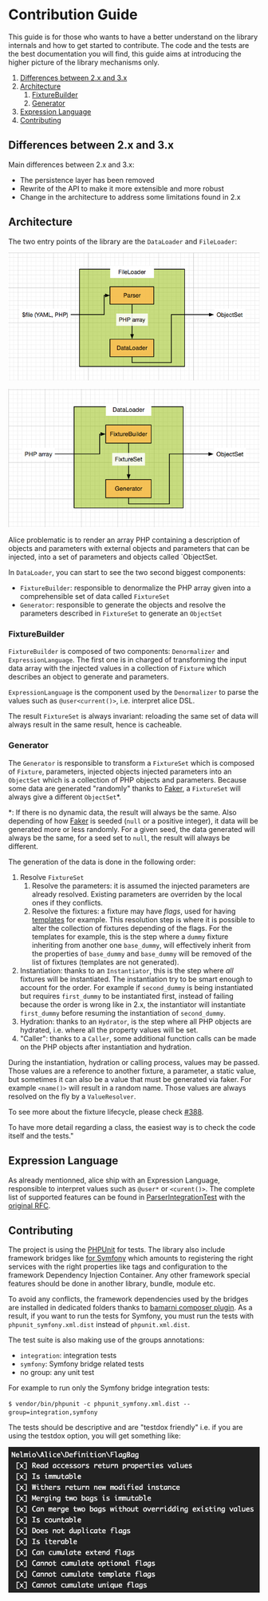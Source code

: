 # Contribution Guide

This guide is for those who wants to have a better understand on the library internals and how to get started to
contribute. The code and the tests are the best documentation you will find, this guide aims at introducing the higher
picture of the library mechanisms only.

1. [Differences between 2.x and 3.x](#differences-between-2x-and-3x)
1. [Architecture](#architecture)
    1. [FixtureBuilder](#fixturebuilder)
    1. [Generator](#generator)
1. [Expression Language](#expression-language)
1. [Contributing](#contributing)


## Differences between 2.x and 3.x

Main differences between 2.x and 3.x:

- The persistence layer has been removed
- Rewrite of the API to make it more extensible and more robust
- Change in the architecture to address some limitations found in 2.x


## Architecture

The two entry points of the library are the `DataLoader` and `FileLoader`:

![FileLoader](doc/img/FileLoader.png)

![DataLoader](doc/img/DataLoader.png)

Alice problematic is to render an array PHP containing a description of objects and parameters with external objects
and parameters that can be injected, into a set of parameters and objects called `ObjectSet.

In `DataLoader`, you can start to see the two second biggest components:

- `FixtureBuilder`: responsible to denormalize the PHP array given into a comprehensible set of data called `FixtureSet`
- `Generator`: responsible to generate the objects and resolve the parameters described in `FixtureSet` to generate an `ObjectSet`


### FixtureBuilder

`FixtureBuilder` is composed of two components: `Denormalizer` and `ExpressionLanguage`. The first one is in charged of
transforming the input data array with the injected values in a collection of `Fixture` which describes an object to
generate and parameters.

`ExpressionLanguage` is the component used by the `Denormalizer` to parse the values such as `@user<current()>`, i.e.
interpret alice DSL.

The result `FixtureSet` is always invariant: reloading the same set of data will always result in the same result, hence
is cacheable.


### Generator

The `Generator` is responsible to transform a `FixtureSet` which is composed of `Fixture`, parameters, injected objects
injected parameters into an `ObjectSet` which is a collection of PHP objects and parameters. Because some data are
generated "randomly" thanks to [Faker][1], a `FixtureSet` will always give a different
`ObjectSet`*.

*: If there is no dynamic data, the result will always be the same. Also depending of how [Faker][1] is seeded
(`null` or a positive integer), it data will be generated more or less randomly. For a given seed,
the data generated will always be the same, for a seed set to `null`, the result will always be different.

The generation of the data is done in the following order:
 
1. Resolve `FixtureSet`
    1. Resolve the parameters: it is assumed the injected parameters are already resolved. Existing parameters are
    overriden by the local ones if they conflicts.
    2. Resolve the fixtures: a fixture may have *flags*, used for having
    [templates](https://github.com/nelmio/alice/blob/master/doc/fixtures-refactoring.md#fixture-inheritance) for example.
    This resolution step is where it is possible to alter the collection of fixtures depending of the flags. For the
    templates for example, this is the step where a `dummy` fixture inheriting from another one `base_dummy`, will
    effectively inherit from the properties of `base_dummy` and `base_dummy` will be removed of the list of fixtures
    (templates are not generated).
1. Instantiation: thanks to an `Instantiator`, this is the step where *all* fixtures will be instantiated. The
instantiation try to be smart enough to account for the order. For example if `second_dummy` is being instantiated but
requires `first_dummy` to be instantiated first, instead of failing because the order is wrong like in 2.x, the
instantiator will instantiate `first_dummy` before resuming the instantiation of `second_dummy`.
1. Hydration: thanks to an `Hydrator`, is the step where all PHP objects are hydrated, i.e. where all the property
values will be set.
1. "Caller": thanks to a `Caller`, some additional function calls can be made on the PHP objects after instantiation and
hydration.

During the instantiation, hydration or calling process, values may be passed. Those values are a reference to another
fixture, a parameter, a static value, but sometimes it can also be a value that must be generated via faker. For example
`<name()>` will result in a random name. Those values are always resolved on the fly by a `ValueResolver`.

To see more about the fixture lifecycle, please check [#388](https://github.com/nelmio/alice/issues/388).

To have more detail regarding a class, the easiest way is to check the code itself and the tests."

## Expression Language

As already mentionned, alice ship with an Expression Language, responsible to interpret values such as `@user*` or
`<curent()>`. The complete list of supported features can be found in [ParserIntegrationTest](tests/FixtureBuilder/ExpressionLanguage/Parser/ParserIntegrationTest.php)
with the [original RFC](https://github.com/nelmio/alice/issues/377).



## Contributing

The project is using the [PHPUnit][2] for tests. The library also include framework bridges like
[for Symfony](https://github.com/nelmio/alice/tree/master/src/Bridge/Symfony) which amounts to registering the right
services with the right properties like tags and configuration to the framework Dependency Injection Container. Any
other framework special features should be done in another library, bundle, module etc. 

To avoid any conflicts, the framework dependencies used by the bridges are installed in dedicated folders thanks to
[bamarni composer plugin][3]. As a result, if you want to run the tests for Symfony, you must run the tests with
`phpunit_symfony.xml.dist` instead of `phpunit.xml.dist`.

The test suite is also making use of the groups annotations:

- `integration`: integration tests
- `symfony`: Symfony bridge related tests
- no group: any unit test

For example to run only the Symfony bridge integration tests:

`$ vendor/bin/phpunit -c phpunit_symfony.xml.dist --group=integration,symfony`

The tests should be descriptive and are "testdox friendly" i.e. if you are using the testdox
option, you will get something like:

![Testdox](doc/img/testdox.png)

[1]: https://github.com/fzaninotto/Faker
[2]: https://github.com/sebastianbergmann/phpunit
[3]: https://github.com/bamarni/composer-bin-plugin
